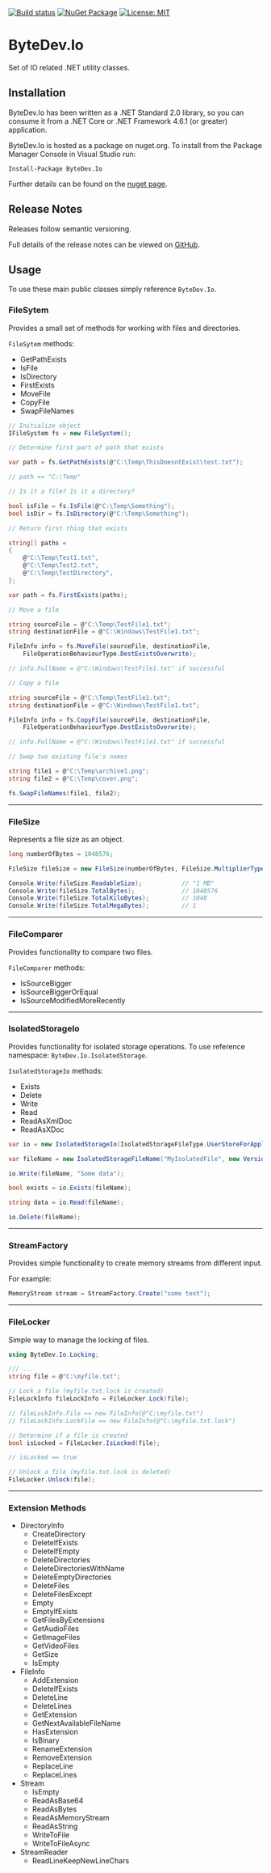 [![Build status](https://ci.appveyor.com/api/projects/status/github/bytedev/ByteDev.Io?branch=master&svg=true)](https://ci.appveyor.com/project/bytedev/ByteDev-Io/branch/master)
[![NuGet Package](https://img.shields.io/nuget/v/ByteDev.Io.svg)](https://www.nuget.org/packages/ByteDev.Io)
[![License: MIT](https://img.shields.io/badge/License-MIT-green.svg)](https://github.com/ByteDev/ByteDev.Io/blob/master/LICENSE)

# ByteDev.Io

Set of IO related .NET utility classes.

## Installation

ByteDev.Io has been written as a .NET Standard 2.0 library, so you can consume it from a .NET Core or .NET Framework 4.6.1 (or greater) application.

ByteDev.Io is hosted as a package on nuget.org.  To install from the Package Manager Console in Visual Studio run:

`Install-Package ByteDev.Io`

Further details can be found on the [nuget page](https://www.nuget.org/packages/ByteDev.Io/).

## Release Notes

Releases follow semantic versioning.

Full details of the release notes can be viewed on [GitHub](https://github.com/ByteDev/ByteDev.Io/blob/master/docs/RELEASE-NOTES.md).

## Usage

To use these main public classes simply reference `ByteDev.Io`.

### FileSytem

Provides a small set of methods for working with files and directories.

`FileSytem` methods:

- GetPathExists
- IsFile
- IsDirectory
- FirstExists
- MoveFile
- CopyFile
- SwapFileNames

```csharp
// Initialize object
IFileSystem fs = new FileSystem();
```

```csharp
// Determine first part of path that exists

var path = fs.GetPathExists(@"C:\Temp\ThisDoesntExist\test.txt");

// path == "C:\Temp"
```

```csharp
// Is it a file? Is it a directory?

bool isFile = fs.IsFile(@"C:\Temp\Something");
bool isDir = fs.IsDirectory(@"C:\Temp\Something");
```

```csharp
// Return first thing that exists

string[] paths =
{
    @"C:\Temp\Test1.txt",
    @"C:\Temp\Test2.txt",
    @"C:\Temp\TestDirectory",
};

var path = fs.FirstExists(paths);
```

```csharp
// Move a file

string sourceFile = @"C:\Temp\TestFile1.txt";
string destinationFile = @"C:\Windows\TestFile1.txt";

FileInfo info = fs.MoveFile(sourceFile, destinationFile, 
    FileOperationBehaviourType.DestExistsOverwrite);

// info.FullName = @"C:\Windows\TestFile1.txt" if successful
```

```csharp
// Copy a file

string sourceFile = @"C:\Temp\TestFile1.txt";
string destinationFile = @"C:\Windows\TestFile1.txt";

FileInfo info = fs.CopyFile(sourceFile, destinationFile, 
    FileOperationBehaviourType.DestExistsOverwrite);

// info.FullName = @"C:\Windows\TestFile1.txt" if successful
```

```csharp
// Swap two existing file's names

string file1 = @"C:\Temp\archive1.png";
string file2 = @"C:\Temp\cover.png";

fs.SwapFileNames(file1, file2);
```

---

### FileSize

Represents a file size as an object.

```csharp
long numberOfBytes = 1048576;

FileSize fileSize = new FileSize(numberOfBytes, FileSize.MultiplierType.DecimalMultiplier);

Console.Write(fileSize.ReadableSize);           // "1 MB"
Console.Write(fileSize.TotalBytes);             // 1048576
Console.Write(fileSize.TotalKiloBytes);         // 1048
Console.Write(fileSize.TotalMegaBytes);         // 1
```

---

### FileComparer

Provides functionality to compare two files.

`FileComparer` methods:

- IsSourceBigger
- IsSourceBiggerOrEqual
- IsSourceModifiedMoreRecently

---

### IsolatedStorageIo

Provides functionality for isolated storage operations. To use reference namespace: `ByteDev.Io.IsolatedStorage`.

`IsolatedStorageIo` methods:

- Exists
- Delete
- Write
- Read
- ReadAsXmlDoc
- ReadAsXDoc

```csharp
var io = new IsolatedStorageIo(IsolatedStorageFileType.UserStoreForApplication);

var fileName = new IsolatedStorageFileName("MyIsolatedFile", new Version(1, 0), ".txt");

io.Write(fileName, "Some data");

bool exists = io.Exists(fileName);

string data = io.Read(fileName);

io.Delete(fileName);
```

---

### StreamFactory

Provides simple functionality to create memory streams from different input.

For example:

```csharp
MemoryStream stream = StreamFactory.Create("some text");
```

---

### FileLocker

Simple way to manage the locking of files.

```csharp
using ByteDev.Io.Locking;

/// ...
string file = @"C:\myfile.txt";

// Lock a file (myfile.txt.lock is created)
FileLockInfo fileLockInfo = FileLocker.Lock(file);

// fileLockInfo.File == new FileInfo(@"C:\myfile.txt")
// fileLockInfo.LockFile == new FileInfo(@"C:\myfile.txt.lock")

// Determine if a file is created
bool isLocked = FileLocker.IsLocked(file);

// isLocked == true

// Unlock a file (myfile.txt.lock is deleted)
FileLocker.Unlock(file);
```

---

### Extension Methods

- DirectoryInfo
    - CreateDirectory
    - DeleteIfExists
    - DeleteIfEmpty
    - DeleteDirectories
    - DeleteDirectoriesWithName
    - DeleteEmptyDirectories
    - DeleteFiles
    - DeleteFilesExcept
    - Empty
    - EmptyIfExists
    - GetFilesByExtensions
    - GetAudioFiles
    - GetImageFiles
    - GetVideoFiles
    - GetSize
    - IsEmpty
- FileInfo
    - AddExtension
    - DeleteIfExists
    - DeleteLine
    - DeleteLines
    - GetExtension
    - GetNextAvailableFileName
    - HasExtension
    - IsBinary
    - RenameExtension
    - RemoveExtension
    - ReplaceLine
    - ReplaceLines
- Stream
    - IsEmpty
    - ReadAsBase64
    - ReadAsBytes
    - ReadAsMemoryStream
    - ReadAsString
    - WriteToFile
    - WriteToFileAsync
- StreamReader
  - ReadLineKeepNewLineChars
